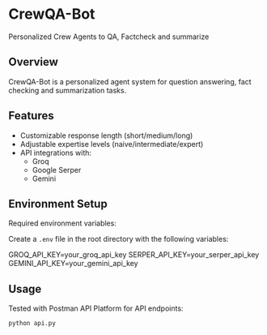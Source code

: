 # CrewQA-Bot
Personalized Crew Agents to QA, Factcheck and summarize 
## Overview
CrewQA-Bot is a personalized agent system for question answering, fact checking and summarization tasks.

## Features
- Customizable response length (short/medium/long)
- Adjustable expertise levels (naive/intermediate/expert)
- API integrations with:
  - Groq
  - Google Serper
  - Gemini

## Environment Setup
Required environment variables: 

Create a `.env` file in the root directory with the following variables:

GROQ_API_KEY=your_groq_api_key
SERPER_API_KEY=your_serper_api_key
GEMINI_API_KEY=your_gemini_api_key

## Usage

Tested with Postman API Platform for API endpoints:
```
python api.py
```